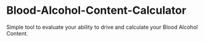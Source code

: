 # Blood-Alcohol-Content-Calculator
Simple tool to evaluate your ability to drive and calculate your Blood Alcohol Content.
